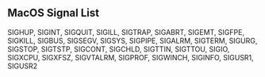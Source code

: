 ## MacOS Signal List

SIGHUP, SIGINT, SIGQUIT, SIGILL, SIGTRAP, SIGABRT, SIGEMT, SIGFPE, SIGKILL,
SIGBUS, SIGSEGV, SIGSYS, SIGPIPE, SIGALRM, SIGTERM, SIGURG, SIGSTOP, SIGTSTP,
SIGCONT, SIGCHLD, SIGTTIN, SIGTTOU, SIGIO, SIGXCPU, SIGXFSZ, SIGVTALRM,
SIGPROF, SIGWINCH, SIGINFO, SIGUSR1, SIGUSR2
